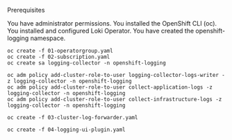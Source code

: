 Prerequisites

You have administrator permissions.
You installed the OpenShift CLI (oc).
You installed and configured Loki Operator.
You have created the openshift-logging namespace.




```console
oc create -f 01-operatorgroup.yaml
oc create -f 02-subscription.yaml
oc create sa logging-collector -n openshift-logging
```

```console
oc adm policy add-cluster-role-to-user logging-collector-logs-writer -z logging-collector -n openshift-logging
oc adm policy add-cluster-role-to-user collect-application-logs -z logging-collector -n openshift-logging
oc adm policy add-cluster-role-to-user collect-infrastructure-logs -z logging-collector -n openshift-logging
```

```console
oc create -f 03-cluster-log-forwarder.yaml
```

```console
oc create -f 04-logging-ui-plugin.yaml
```
